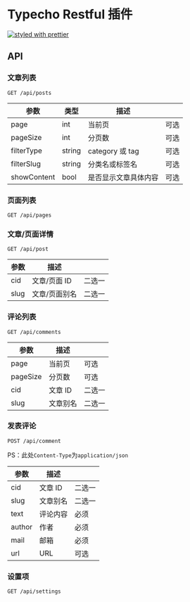 # Typecho Restful 插件

[![styled with prettier](https://img.shields.io/badge/styled_with-prettier-ff69b4.svg)](https://github.com/prettier/prettier)

## API

### 文章列表

`GET /api/posts`

| 参数        | 类型   | 描述                 |      |
| ----------- | ------ | -------------------- | ---- |
| page        | int    | 当前页               | 可选 |
| pageSize    | int    | 分页数               | 可选 |
| filterType  | string | category 或 tag      | 可选 |
| filterSlug  | string | 分类名或标签名       | 可选 |
| showContent | bool   | 是否显示文章具体内容 | 可选 |

### 页面列表

`GET /api/pages`

### 文章/页面详情

`GET /api/post`

| 参数 | 描述          |        |
| ---- | ------------- | ------ |
| cid  | 文章/页面 ID  | 二选一 |
| slug | 文章/页面别名 | 二选一 |

### 评论列表

`GET /api/comments`

| 参数     | 描述     |        |
| -------- | -------- | ------ |
| page     | 当前页   | 可选   |
| pageSize | 分页数   | 可选   |
| cid      | 文章 ID  | 二选一 |
| slug     | 文章别名 | 二选一 |

### 发表评论

`POST /api/comment`

PS：此处`Content-Type`为`application/json`

| 参数   | 描述     |        |
| ------ | -------- | ------ |
| cid    | 文章 ID  | 二选一 |
| slug   | 文章别名 | 二选一 |
| text   | 评论内容 | 必须   |
| author | 作者     | 必须   |
| mail   | 邮箱     | 必须   |
| url    | URL      | 可选   |

### 设置项

`GET /api/settings`
